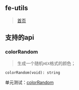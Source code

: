 
## fe-utils
> [首页](https://zhangyunling.github.io/fe-utils/)

## 支持的api

### colorRandom

> 生成一个随机`HEX`格式的颜色；

```
colorRandom(void): string
```

单元测试：[colorRandom](https://zhangyunling.github.io/fe-utils/test/#colorRandom)